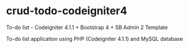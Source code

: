 # crud-todo-codeigniter4
To-do list - Codeigniter 4.1.1 + Bootstrap 4 + SB Admin 2 Template

To-do list application using PHP (Codeigniter 4.1.1) and MySQL database
